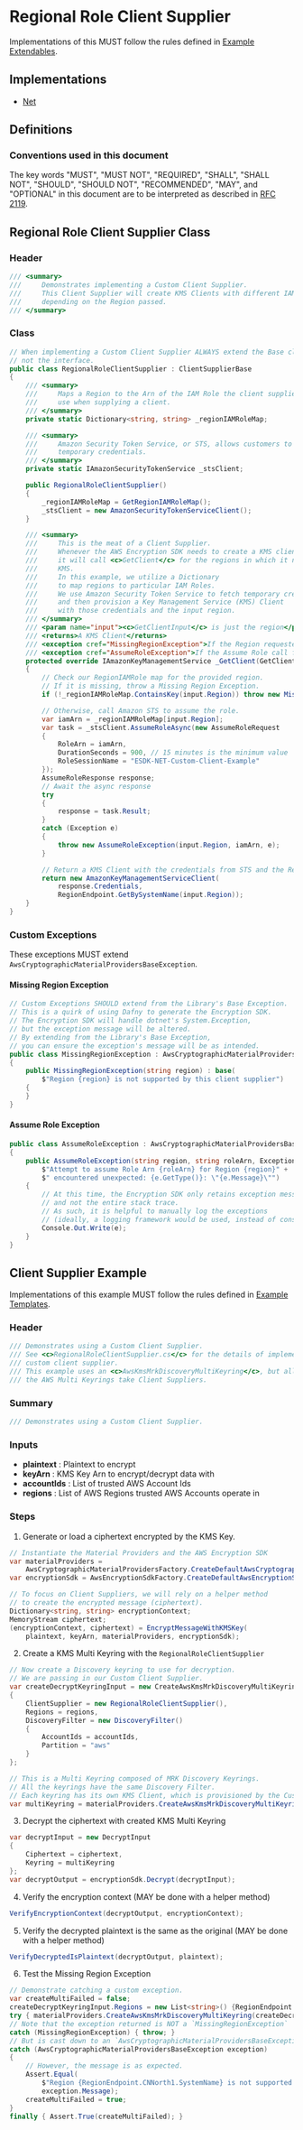 [//]: # "Copyright Amazon.com Inc. or its affiliates. All Rights Reserved."
[//]: # "SPDX-License-Identifier: CC-BY-SA-4.0"

# Regional Role Client Supplier

Implementations of this MUST follow the rules defined in
[Example Extendables](../../../extendable.md).

## Implementations

- [Net](https://github.com/aws/aws-encryption-sdk-dafny/blob/develop/aws-encryption-sdk-net/Examples/ClientSupplier/RegionalRoleClientSupplier.cs)

## Definitions

### Conventions used in this document

The key words
"MUST", "MUST NOT", "REQUIRED", "SHALL", "SHALL NOT",
"SHOULD", "SHOULD NOT", "RECOMMENDED", "MAY", and "OPTIONAL"
in this document are to be interpreted as described in
[RFC 2119](https://tools.ietf.org/html/rfc2119).

## Regional Role Client Supplier Class

### Header

```c#
/// <summary>
///     Demonstrates implementing a Custom Client Supplier.
///     This Client Supplier will create KMS Clients with different IAM roles,
///     depending on the Region passed.
/// </summary>
```

### Class

```c#
// When implementing a Custom Client Supplier ALWAYS extend the Base class,
// not the interface.
public class RegionalRoleClientSupplier : ClientSupplierBase
{
    /// <summary>
    ///     Maps a Region to the Arn of the IAM Role the client supplier will
    ///     use when supplying a client.
    /// </summary>
    private static Dictionary<string, string> _regionIAMRoleMap;

    /// <summary>
    ///     Amazon Security Token Service, or STS, allows customers to fetch
    ///     temporary credentials.
    /// </summary>
    private static IAmazonSecurityTokenService _stsClient;

    public RegionalRoleClientSupplier()
    {
        _regionIAMRoleMap = GetRegionIAMRoleMap();
        _stsClient = new AmazonSecurityTokenServiceClient();
    }

    /// <summary>
    ///     This is the meat of a Client Supplier.
    ///     Whenever the AWS Encryption SDK needs to create a KMS client,
    ///     it will call <c>GetClient</c> for the regions in which it needs to call
    ///     KMS.
    ///     In this example, we utilize a Dictionary
    ///     to map regions to particular IAM Roles.
    ///     We use Amazon Security Token Service to fetch temporary credentials,
    ///     and then provision a Key Management Service (KMS) Client
    ///     with those credentials and the input region.
    /// </summary>
    /// <param name="input"><c>GetClientInput</c> is just the region</param>
    /// <returns>A KMS Client</returns>
    /// <exception cref="MissingRegionException">If the Region requested is missing from the RegionIAMRole Map</exception>
    /// <exception cref="AssumeRoleException">If the Assume Role call fails</exception>
    protected override IAmazonKeyManagementService _GetClient(GetClientInput input)
    {
        // Check our RegionIAMRole map for the provided region.
        // If it is missing, throw a Missing Region Exception.
        if (!_regionIAMRoleMap.ContainsKey(input.Region)) throw new MissingRegionException(input.Region);

        // Otherwise, call Amazon STS to assume the role.
        var iamArn = _regionIAMRoleMap[input.Region];
        var task = _stsClient.AssumeRoleAsync(new AssumeRoleRequest
        {
            RoleArn = iamArn,
            DurationSeconds = 900, // 15 minutes is the minimum value
            RoleSessionName = "ESDK-NET-Custom-Client-Example"
        });
        AssumeRoleResponse response;
        // Await the async response
        try
        {
            response = task.Result;
        }
        catch (Exception e)
        {
            throw new AssumeRoleException(input.Region, iamArn, e);
        }

        // Return a KMS Client with the credentials from STS and the Region.
        return new AmazonKeyManagementServiceClient(
            response.Credentials,
            RegionEndpoint.GetBySystemName(input.Region));
    }
}
```

### Custom Exceptions

These exceptions MUST extend `AwsCryptographicMaterialProvidersBaseException`.

#### Missing Region Exception

```c#
// Custom Exceptions SHOULD extend from the Library's Base Exception.
// This is a quirk of using Dafny to generate the Encryption SDK.
// The Encryption SDK will handle dotnet's System.Exception,
// but the exception message will be altered.
// By extending from the Library's Base Exception,
// you can ensure the exception's message will be as intended.
public class MissingRegionException : AwsCryptographicMaterialProvidersBaseException
{
    public MissingRegionException(string region) : base(
        $"Region {region} is not supported by this client supplier")
    {
    }
}
```

#### Assume Role Exception

```c#
public class AssumeRoleException : AwsCryptographicMaterialProvidersBaseException
{
    public AssumeRoleException(string region, string roleArn, Exception e) : base(
        $"Attempt to assume Role Arn {roleArn} for Region {region}" +
        $" encountered unexpected: {e.GetType()}: \"{e.Message}\"")
    {
        // At this time, the Encryption SDK only retains exception messages,
        // and not the entire stack trace.
        // As such, it is helpful to manually log the exceptions
        // (ideally, a logging framework would be used, instead of console).
        Console.Out.Write(e);
    }
}
```

## Client Supplier Example

Implementations of this example MUST follow the rules defined in
[Example Templates](../../../examples.md#example-templates).

### Header

```c#
/// Demonstrates using a Custom Client Supplier.
/// See <c>RegionalRoleClientSupplier.cs</c> for the details of implementing a
/// custom client supplier.
/// This example uses an <c>AwsKmsMrkDiscoveryMultiKeyring</c>, but all
/// the AWS Multi Keyrings take Client Suppliers.
```

### Summary

```c#
/// Demonstrates using a Custom Client Supplier.
```

### Inputs

- **plaintext** :
  Plaintext to encrypt
- **keyArn** :
  KMS Key Arn to encrypt/decrypt data with
- **accountIds** :
  List of trusted AWS Account Ids
- **regions** :
  List of AWS Regions trusted AWS Accounts operate in

### Steps

1. Generate or load a ciphertext encrypted by the KMS Key.

```c#
// Instantiate the Material Providers and the AWS Encryption SDK
var materialProviders =
    AwsCryptographicMaterialProvidersFactory.CreateDefaultAwsCryptographicMaterialProviders();
var encryptionSdk = AwsEncryptionSdkFactory.CreateDefaultAwsEncryptionSdk();

// To focus on Client Suppliers, we will rely on a helper method
// to create the encrypted message (ciphertext).
Dictionary<string, string> encryptionContext;
MemoryStream ciphertext;
(encryptionContext, ciphertext) = EncryptMessageWithKMSKey(
    plaintext, keyArn, materialProviders, encryptionSdk);
```

2. Create a KMS Multi Keyring with the `RegionalRoleClientSupplier`

```c#
// Now create a Discovery keyring to use for decryption.
// We are passing in our Custom Client Supplier.
var createDecryptKeyringInput = new CreateAwsKmsMrkDiscoveryMultiKeyringInput
{
    ClientSupplier = new RegionalRoleClientSupplier(),
    Regions = regions,
    DiscoveryFilter = new DiscoveryFilter()
    {
        AccountIds = accountIds,
        Partition = "aws"
    }
};

// This is a Multi Keyring composed of MRK Discovery Keyrings.
// All the keyrings have the same Discovery Filter.
// Each keyring has its own KMS Client, which is provisioned by the Custom Client Supplier.
var multiKeyring = materialProviders.CreateAwsKmsMrkDiscoveryMultiKeyring(createDecryptKeyringInput);
```

3. Decrypt the ciphertext with created KMS Multi Keyring

```c#
var decryptInput = new DecryptInput
{
    Ciphertext = ciphertext,
    Keyring = multiKeyring
};
var decryptOutput = encryptionSdk.Decrypt(decryptInput);
```

4. Verify the encryption context (MAY be done with a helper method)

```c#
VerifyEncryptionContext(decryptOutput, encryptionContext);
```

5. Verify the decrypted plaintext is the same as the original (MAY be done with a helper method)

```c#
VerifyDecryptedIsPlaintext(decryptOutput, plaintext);
```

6. Test the Missing Region Exception

```c#
// Demonstrate catching a custom exception.
var createMultiFailed = false;
createDecryptKeyringInput.Regions = new List<string>() {RegionEndpoint.CNNorth1.SystemName};
try { materialProviders.CreateAwsKmsMrkDiscoveryMultiKeyring(createDecryptKeyringInput); }
// Note that the exception returned is NOT a `MissingRegionException`
catch (MissingRegionException) { throw; }
// But is cast down to an `AwsCryptographicMaterialProvidersBaseException`.
catch (AwsCryptographicMaterialProvidersBaseException exception)
{
    // However, the message is as expected.
    Assert.Equal(
        $"Region {RegionEndpoint.CNNorth1.SystemName} is not supported by this client supplier",
        exception.Message);
    createMultiFailed = true;
}
finally { Assert.True(createMultiFailed); }
```
